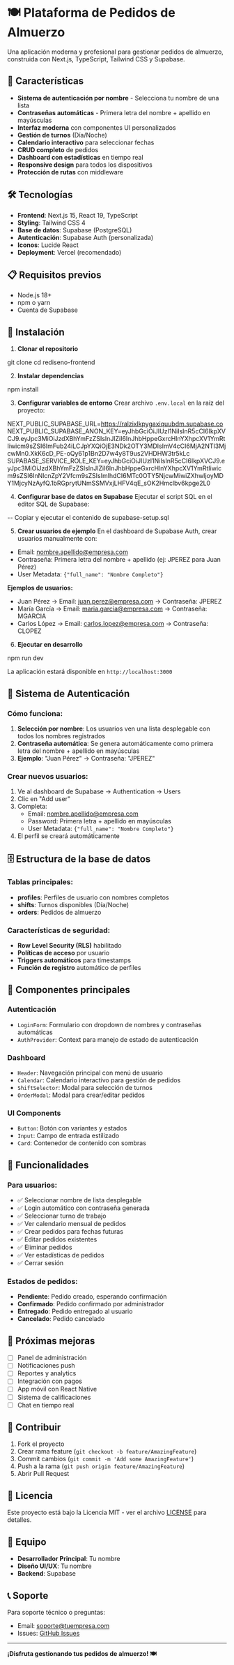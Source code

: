 # 🍽️ Plataforma de Pedidos de Almuerzo

Una aplicación moderna y profesional para gestionar pedidos de almuerzo, construida con Next.js, TypeScript, Tailwind CSS y Supabase.

## 🚀 Características

- **Sistema de autenticación por nombre** - Selecciona tu nombre de una lista
- **Contraseñas automáticas** - Primera letra del nombre + apellido en mayúsculas
- **Interfaz moderna** con componentes UI personalizados
- **Gestión de turnos** (Día/Noche)
- **Calendario interactivo** para seleccionar fechas
- **CRUD completo** de pedidos
- **Dashboard con estadísticas** en tiempo real
- **Responsive design** para todos los dispositivos
- **Protección de rutas** con middleware

## 🛠️ Tecnologías

- **Frontend**: Next.js 15, React 19, TypeScript
- **Styling**: Tailwind CSS 4
- **Base de datos**: Supabase (PostgreSQL)
- **Autenticación**: Supabase Auth (personalizada)
- **Iconos**: Lucide React
- **Deployment**: Vercel (recomendado)

## 📋 Requisitos previos

- Node.js 18+ 
- npm o yarn
- Cuenta de Supabase

## 🔧 Instalación

1. **Clonar el repositorio**

git clone <repository-url>
cd rediseno-frontend


2. **Instalar dependencias**

npm install


3. **Configurar variables de entorno**
Crear archivo `.env.local` en la raíz del proyecto:

NEXT_PUBLIC_SUPABASE_URL=https://ralzixlkpygaxiquubdm.supabase.co
NEXT_PUBLIC_SUPABASE_ANON_KEY=eyJhbGciOiJIUzI1NiIsInR5cCI6IkpXVCJ9.eyJpc3MiOiJzdXBhYmFzZSIsInJlZiI6InJhbHppeGxrcHlnYXhpcXV1YmRtIiwicm9sZSI6ImFub24iLCJpYXQiOjE3NDk2OTY3MDIsImV4cCI6MjA2NTI3MjcwMn0.XkK6cD_PE-oQy61p1Bn2D7w4y8T9us2VHDHW3tr5kLc
SUPABASE_SERVICE_ROLE_KEY=eyJhbGciOiJIUzI1NiIsInR5cCI6IkpXVCJ9.eyJpc3MiOiJzdXBhYmFzZSIsInJlZiI6InJhbHppeGxrcHlnYXhpcXV1YmRtIiwicm9sZSI6InNlcnZpY2Vfcm9sZSIsImlhdCI6MTc0OTY5NjcwMiwiZXhwIjoyMDY1MjcyNzAyfQ.1bRGprytUNmSSMVxjLHFV4qE_sOK2Hmclbv6kpge2L0


4. **Configurar base de datos en Supabase**
Ejecutar el script SQL en el editor SQL de Supabase:

-- Copiar y ejecutar el contenido de supabase-setup.sql


5. **Crear usuarios de ejemplo**
En el dashboard de Supabase Auth, crear usuarios manualmente con:
- Email: nombre.apellido@empresa.com
- Contraseña: Primera letra del nombre + apellido (ej: JPEREZ para Juan Pérez)
- User Metadata: `{"full_name": "Nombre Completo"}`

**Ejemplos de usuarios:**
- Juan Pérez → Email: juan.perez@empresa.com → Contraseña: JPEREZ
- María García → Email: maria.garcia@empresa.com → Contraseña: MGARCIA
- Carlos López → Email: carlos.lopez@empresa.com → Contraseña: CLOPEZ

6. **Ejecutar en desarrollo**

npm run dev


La aplicación estará disponible en `http://localhost:3000`

## 🔐 Sistema de Autenticación

### Cómo funciona:
1. **Selección por nombre**: Los usuarios ven una lista desplegable con todos los nombres registrados
2. **Contraseña automática**: Se genera automáticamente como primera letra del nombre + apellido en mayúsculas
3. **Ejemplo**: "Juan Pérez" → Contraseña: "JPEREZ"

### Crear nuevos usuarios:
1. Ve al dashboard de Supabase → Authentication → Users
2. Clic en "Add user"
3. Completa:
   - Email: nombre.apellido@empresa.com
   - Password: Primera letra + apellido en mayúsculas
   - User Metadata: `{"full_name": "Nombre Completo"}`
4. El perfil se creará automáticamente

## 🗄️ Estructura de la base de datos

### Tablas principales:

- **profiles**: Perfiles de usuario con nombres completos
- **shifts**: Turnos disponibles (Día/Noche)
- **orders**: Pedidos de almuerzo

### Características de seguridad:

- **Row Level Security (RLS)** habilitado
- **Políticas de acceso** por usuario
- **Triggers automáticos** para timestamps
- **Función de registro** automático de perfiles

## 🎨 Componentes principales

### Autenticación
- `LoginForm`: Formulario con dropdown de nombres y contraseñas automáticas
- `AuthProvider`: Context para manejo de estado de autenticación

### Dashboard
- `Header`: Navegación principal con menú de usuario
- `Calendar`: Calendario interactivo para gestión de pedidos
- `ShiftSelector`: Modal para selección de turnos
- `OrderModal`: Modal para crear/editar pedidos

### UI Components
- `Button`: Botón con variantes y estados
- `Input`: Campo de entrada estilizado
- `Card`: Contenedor de contenido con sombras

## 🚀 Funcionalidades

### Para usuarios:
- ✅ Seleccionar nombre de lista desplegable
- ✅ Login automático con contraseña generada
- ✅ Seleccionar turno de trabajo
- ✅ Ver calendario mensual de pedidos
- ✅ Crear pedidos para fechas futuras
- ✅ Editar pedidos existentes
- ✅ Eliminar pedidos
- ✅ Ver estadísticas de pedidos
- ✅ Cerrar sesión

### Estados de pedidos:
- **Pendiente**: Pedido creado, esperando confirmación
- **Confirmado**: Pedido confirmado por administrador
- **Entregado**: Pedido entregado al usuario
- **Cancelado**: Pedido cancelado

## 🎯 Próximas mejoras

- [ ] Panel de administración
- [ ] Notificaciones push
- [ ] Reportes y analytics
- [ ] Integración con pagos
- [ ] App móvil con React Native
- [ ] Sistema de calificaciones
- [ ] Chat en tiempo real

## 🤝 Contribuir

1. Fork el proyecto
2. Crear rama feature (`git checkout -b feature/AmazingFeature`)
3. Commit cambios (`git commit -m 'Add some AmazingFeature'`)
4. Push a la rama (`git push origin feature/AmazingFeature`)
5. Abrir Pull Request

## 📝 Licencia

Este proyecto está bajo la Licencia MIT - ver el archivo [LICENSE](LICENSE) para detalles.

## 👥 Equipo

- **Desarrollador Principal**: Tu nombre
- **Diseño UI/UX**: Tu nombre
- **Backend**: Supabase

## 📞 Soporte

Para soporte técnico o preguntas:
- Email: soporte@tuempresa.com
- Issues: [GitHub Issues](link-to-issues)

---

**¡Disfruta gestionando tus pedidos de almuerzo! 🍽️**
